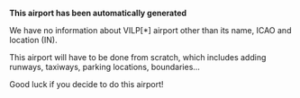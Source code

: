 **This airport has been automatically generated**

We have no information about VILP[*] airport other than its name, ICAO and location (IN).

This airport will have to be done from scratch, which includes adding runways, taxiways, parking locations, boundaries...

Good luck if you decide to do this airport!